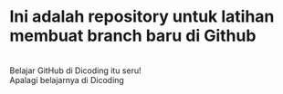 # Ini adalah repository untuk latihan membuat branch baru di Github
<br>
Belajar GitHub di Dicoding itu seru!<br>
Apalagi belajarnya di Dicoding
